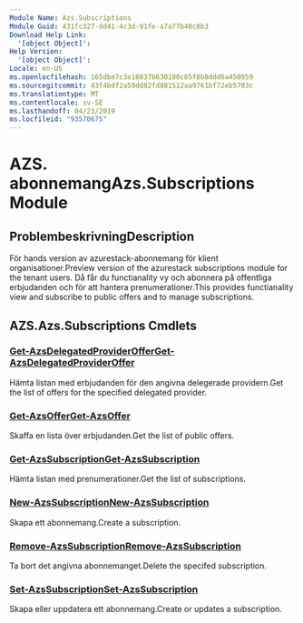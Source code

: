 ```yaml
---
Module Name: Azs.Subscriptions
Module Guid: 431fc327-dd41-4c3d-91fe-a7a77b48c8b3
Download Help Link:
  '[object Object]': 
Help Version:
  '[object Object]': 
Locale: en-US
ms.openlocfilehash: 165dbe7c3e16037b630100c85f8b8ddd6a450959
ms.sourcegitcommit: 43f4bdf2a59dd82fd881512aa9761bf72eb5703c
ms.translationtype: MT
ms.contentlocale: sv-SE
ms.lasthandoff: 04/23/2019
ms.locfileid: "93570675"
---
```

# <span data-ttu-id="6c362-101">AZS. abonnemang</span><span class="sxs-lookup"><span data-stu-id="6c362-101">Azs.Subscriptions Module</span></span>
## <span data-ttu-id="6c362-102">Problembeskrivning</span><span class="sxs-lookup"><span data-stu-id="6c362-102">Description</span></span>
<span data-ttu-id="6c362-103">För hands version av azurestack-abonnemang för klient organisationer.</span><span class="sxs-lookup"><span data-stu-id="6c362-103">Preview version of the azurestack subscriptions module for the tenant users.</span></span> <span data-ttu-id="6c362-104">Då får du functianality vy och abonnera på offentliga erbjudanden och för att hantera prenumerationer.</span><span class="sxs-lookup"><span data-stu-id="6c362-104">This provides functianality view and subscribe to public offers and to manage subscriptions.</span></span>

## <span data-ttu-id="6c362-105">AZS.</span><span class="sxs-lookup"><span data-stu-id="6c362-105">Azs.Subscriptions Cmdlets</span></span>
### [<span data-ttu-id="6c362-106">Get-AzsDelegatedProviderOffer</span><span class="sxs-lookup"><span data-stu-id="6c362-106">Get-AzsDelegatedProviderOffer</span></span>](Get-AzsDelegatedProviderOffer.md)
<span data-ttu-id="6c362-107">Hämta listan med erbjudanden för den angivna delegerade providern.</span><span class="sxs-lookup"><span data-stu-id="6c362-107">Get the list of offers for the specified delegated provider.</span></span>

### [<span data-ttu-id="6c362-108">Get-AzsOffer</span><span class="sxs-lookup"><span data-stu-id="6c362-108">Get-AzsOffer</span></span>](Get-AzsOffer.md)
<span data-ttu-id="6c362-109">Skaffa en lista över erbjudanden.</span><span class="sxs-lookup"><span data-stu-id="6c362-109">Get the list of public offers.</span></span>

### [<span data-ttu-id="6c362-110">Get-AzsSubscription</span><span class="sxs-lookup"><span data-stu-id="6c362-110">Get-AzsSubscription</span></span>](Get-AzsSubscription.md)
<span data-ttu-id="6c362-111">Hämta listan med prenumerationer.</span><span class="sxs-lookup"><span data-stu-id="6c362-111">Get the list of subscriptions.</span></span>

### [<span data-ttu-id="6c362-112">New-AzsSubscription</span><span class="sxs-lookup"><span data-stu-id="6c362-112">New-AzsSubscription</span></span>](New-AzsSubscription.md)
<span data-ttu-id="6c362-113">Skapa ett abonnemang.</span><span class="sxs-lookup"><span data-stu-id="6c362-113">Create a subscription.</span></span>

### [<span data-ttu-id="6c362-114">Remove-AzsSubscription</span><span class="sxs-lookup"><span data-stu-id="6c362-114">Remove-AzsSubscription</span></span>](Remove-AzsSubscription.md)
<span data-ttu-id="6c362-115">Ta bort det angivna abonnemanget.</span><span class="sxs-lookup"><span data-stu-id="6c362-115">Delete the specifed subscription.</span></span>

### [<span data-ttu-id="6c362-116">Set-AzsSubscription</span><span class="sxs-lookup"><span data-stu-id="6c362-116">Set-AzsSubscription</span></span>](Set-AzsSubscription.md)
<span data-ttu-id="6c362-117">Skapa eller uppdatera ett abonnemang.</span><span class="sxs-lookup"><span data-stu-id="6c362-117">Create or updates a subscription.</span></span>


